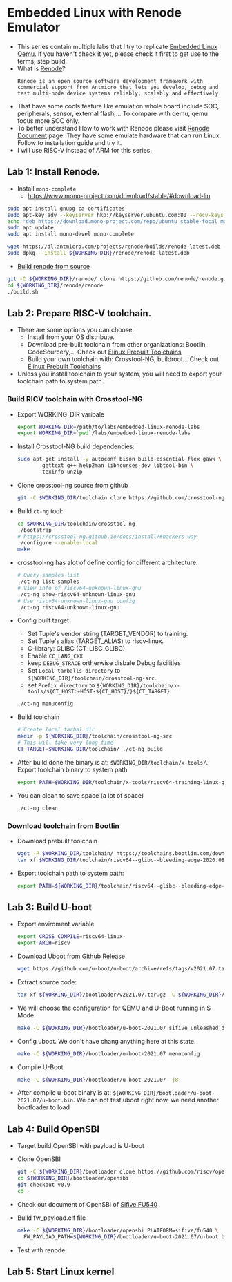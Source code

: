 # Embedded Linux with Renode Emulator
- This series contain multiple labs that I try to replicate [Embedded Linux Qemu](embedded-linux-qemu.md). If you haven't check it yet, please check it first to get use to the terms, step build.
- What is [Renode](renode.io)?
    ```
    Renode is an open source software development framework with commercial support from Antmicro that lets you develop, debug and test multi-node device systems reliably, scalably and effectively.
    ```
- That have some cools feature like emulation whole board include SOC, peripherals, sensor, external flash,... To compare with qemu, qemu focus more SOC only.
- To better understand How to work with Renode please visit [Renode Document](https://renode.readthedocs.io/en/latest/) page. They have some emulate hardware that can run Linux. Follow to installation guide and try it.
- I will use RISC-V instead of ARM for this series.



## Lab 1: Install Renode.
- Install `mono-complete`
  - https://www.mono-project.com/download/stable/#download-lin
```bash
sudo apt install gnupg ca-certificates
sudo apt-key adv --keyserver hkp://keyserver.ubuntu.com:80 --recv-keys 3FA7E0328081BFF6A14DA29AA6A19B38D3D831EF
echo "deb https://download.mono-project.com/repo/ubuntu stable-focal main" | sudo tee /etc/apt/sources.list.d/mono-official-stable.list
sudo apt update
sudo apt install mono-devel mono-complete
```

```bash
wget https://dl.antmicro.com/projects/renode/builds/renode-latest.deb -P ${WORKING_DIR}/renode
sudo dpkg --install ${WORKING_DIR}/renode/renode-latest.deb
```

- [Build renode from source](https://renode.readthedocs.io/en/latest/advanced/building_from_sources.html)
```bash
git -C ${WORKING_DIR}/renode/ clone https://github.com/renode/renode.git
cd ${WORKING_DIR}/renode/renode
./build.sh
```

## Lab 2: Prepare RISC-V toolchain.
- There are some options you can choose:
  - Install from your OS distribute.
  - Download pre-built toolchain from other organizations: Bootlin, CodeSourcery,... Check out [Elinux Prebuilt Toolchains](https://elinux.org/Toolchains#Prebuilt_toolchains)
  - Build your own toolchain with: Crosstool-NG, buildroot... Check out [Elinux Prebuilt Toolchains](https://elinux.org/Toolchains#Toolchain_building_systems)
- Unless you install toolchain to your system, you will need to export your toolchain path to system path.


### Build RICV toolchain with Crosstool-NG
- Export WORKING_DIR varibale
  ```bash
  export WORKING_DIR=/path/to/labs/embedded-linux-renode-labs
  export WORKING_DIR=`pwd`/labs/embedded-linux-renode-labs
  ```
- Install Crosstool-NG build dependencies:
  ```bash
  sudo apt-get install -y autoconf bison build-essential flex gawk \
          gettext g++ help2man libncurses-dev libtool-bin \
          texinfo unzip
  ```

- Clone crosstool-ng source from github
  ```bash
  git -C $WORKING_DIR/toolchain clone https://github.com/crosstool-ng/crosstool-ng.git
  ```

- Build `ct-ng` tool:
  ```bash
  cd $WORKING_DIR/toolchain/crosstool-ng
  ./bootstrap
  # https://crosstool-ng.github.io/docs/install/#hackers-way
  ./configure --enable-local
  make
  ```

- crosstool-ng has alot of define config for different architecture.
  ```bash
  # Query samples list
  ./ct-ng list-samples
  # View info of riscv64-unknown-linux-gnu
  ./ct-ng show-riscv64-unknown-linux-gnu
  # Use riscv64-unknown-linux-gnu config
  ./ct-ng riscv64-unknown-linux-gnu
  ```

- Config built target
  - Set Tuple's vendor string (TARGET_VENDOR) to training.
  - Set Tuple's alias (TARGET_ALIAS) to riscv-linux.
  - C-library: GLIBC (CT_LIBC_GLIBC)
  - Enable `CC_LANG_CXX`
  - keep `DEBUG_STRACE` ortherwise disbale Debug facilities
  - Set `Local tarballs directory` to `${WORKING_DIR}/toolchain/crosstool-ng-src`.
  - set `Prefix directory` to `${WORKING_DIR}/toolchain/x-tools/${CT_HOST:+HOST-${CT_HOST}/}${CT_TARGET}`
  ```bash
  ./ct-ng menuconfig
  ```
- Build toolchain
  ```bash
  # Create local tarbal dir
  mkdir -p ${WORKING_DIR}/toolchain/crosstool-ng-src
  # This will take very long time
  CT_TARGET=$WORKING_DIR/toolchain/ ./ct-ng build
  ```

- After build done the binary is at: `$WORKING_DIR/toolchain/x-tools/`. Export toolchain binary to system path
  ```bash
  export PATH=$WORKING_DIR/toolchain/x-tools/riscv64-training-linux-gnu/bin:$PATH
  ```
- You can clean to save space (a lot of space)
  ```bash
  ./ct-ng clean
  ```

### Download toolchain from Bootlin
- Download prebuilt toolchain
  ```bash
  wget -P $WORKING_DIR/toolchain/ https://toolchains.bootlin.com/downloads/releases/toolchains/riscv64/tarballs/riscv64--glibc--bleeding-edge-2020.08-1.tar.bz2 
  tar xf $WORKING_DIR/toolchain/riscv64--glibc--bleeding-edge-2020.08-1.tar.bz2 -C $WORKING_DIR/toolchain/
  ```
- Export toolchain path to system path:
  ```bash
  export PATH=${WORKING_DIR}/toolchain/riscv64--glibc--bleeding-edge-2020.08-1/bin:$PATH
  ```

## Lab 3: Build U-boot
- Export enviroment variable
  ```bash
  export CROSS_COMPILE=riscv64-linux-
  export ARCH=riscv
  ```

- Download Uboot from [Github Release](https://github.com/u-boot/u-boot/releases)
  ```bash
  wget https://github.com/u-boot/u-boot/archive/refs/tags/v2021.07.tar.gz -P ${WORKING_DIR}/bootloader
  ```
- Extract source code:
  ```bash
  tar xf ${WORKING_DIR}/bootloader/v2021.07.tar.gz -C ${WORKING_DIR}/bootloader
  ```
- We will choose the configuration for QEMU and U-Boot running in S Mode:
  ```bash
  make -C ${WORKING_DIR}/bootloader/u-boot-2021.07 sifive_unleashed_defconfig
  ```

- Config uboot. We don't have chang anything here at this state.
  ```bash
  make -C ${WORKING_DIR}/bootloader/u-boot-2021.07 menuconfig
  ```
 
- Compile U-Boot
  ```bash
  make -C ${WORKING_DIR}/bootloader/u-boot-2021.07 -j8
  ```
- After compile u-boot binary is at: `${WORKING_DIR}/bootloader/u-boot-2021.07/u-boot.bin`. We can not test uboot right now, we need another bootloader to load 
## Lab 4: Build OpenSBI
- Target build OpenSBI with payload is U-boot
- Clone OpenSBI
  ```bash
  git -C ${WORKING_DIR}/bootloader clone https://github.com/riscv/opensbi.git
  cd ${WORKING_DIR}/bootloader/opensbi
  git checkout v0.9
  cd -
  ```
- Check out document of OpenSBI of [Sifive FU540](https://github.com/riscv/opensbi/blob/v0.9/docs/platform/sifive_fu540.md)
- Build fw_payload.elf file
  ```bash
  make -C ${WORKING_DIR}/bootloader/opensbi PLATFORM=sifive/fu540 \
    FW_PAYLOAD_PATH=${WORKING_DIR}/bootloader/u-boot-2021.07/u-boot.bin
  ```

- Test with renode:

## Lab 5: Start Linux kernel